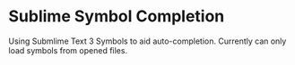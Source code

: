 # Sublime Symbol Completion

Using Submlime Text 3 Symbols to aid auto-completion. Currently can only load symbols from opened files.